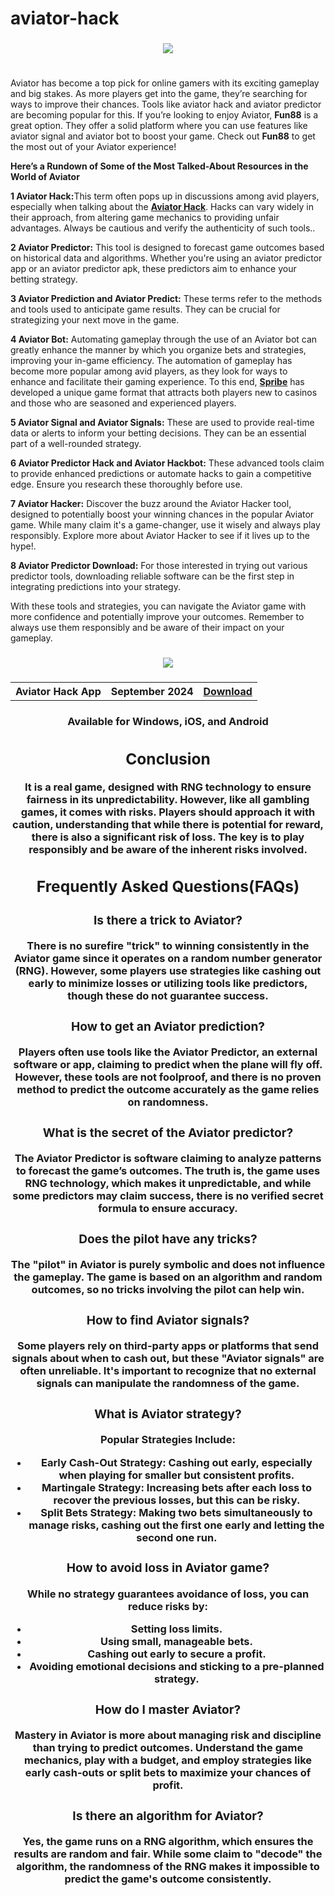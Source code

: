 # aviator-hack
<h3 align=center>
<img src='https://fun88-blog.gumlet.io/blog/wp-content/uploads/2023/12/Online-Aviator-Game-Hack.gif'>
</h3>
<h3 align=center>
<table align=center> <tr>
</tr></table></h3> 
<p>Aviator has become a top pick for online gamers with its exciting gameplay and big stakes. As more players get into the game, they’re searching for ways to improve their chances. Tools like aviator hack and aviator predictor are becoming popular for this. If you’re looking to enjoy Aviator, <b>Fun88</b> is a great option. They offer a solid platform where you can use features like aviator signal and aviator bot to boost your game. Check out <b>Fun88</b> to get the most out of your Aviator experience! 

<b>Here’s a Rundown of Some of the Most Talked-About Resources in the World of Aviator</b>

<b>1 Aviator Hack:</b>This term often pops up in discussions among avid players, especially when talking about the <a href="https://link.fun88-india.com/aviator-game-hacks"><b>Aviator Hack</b></a>. Hacks can vary widely in their approach, from altering game mechanics to providing unfair advantages. Always be cautious and verify the authenticity of such tools..

<b>2 Aviator Predictor:</b> This tool is designed to forecast game outcomes based on historical data and algorithms. Whether you're using an aviator predictor app or an aviator predictor apk, these predictors aim to enhance your betting strategy.

<b>3 Aviator Prediction and Aviator Predict:</b> These terms refer to the methods and tools used to anticipate game results. They can be crucial for strategizing your next move in the game.

<b>4 Aviator Bot:</b> Automating gameplay through the use of an Aviator bot can greatly enhance the manner by which you organize bets and strategies, improving your in-game efficiency. The automation of gameplay has become more popular among avid players, as they look for ways to enhance and facilitate their gaming experience. To this end, <a href="https://link.fun88-india.com/fun88-spribe"><b>Spribe</b></a> has developed a unique game format that attracts both players new to casinos and those who are seasoned and experienced players.

<b>5 Aviator Signal and Aviator Signals:</b> These are used to provide real-time data or alerts to inform your betting decisions. They can be an essential part of a well-rounded strategy.

<b>6 Aviator Predictor Hack and Aviator Hackbot:</b> These advanced tools claim to provide enhanced predictions or automate hacks to gain a competitive edge. Ensure you research these thoroughly before use.

<b>7 Aviator Hacker:</b> Discover the buzz around the Aviator Hacker tool, designed to potentially boost your winning chances in the popular Aviator game. While many claim it's a game-changer, use it wisely and always play responsibly. Explore more about Aviator Hacker to see if it lives up to the hype!.

<b>8 Aviator Predictor Download:</b> For those interested in trying out various predictor tools, downloading reliable software can be the first step in integrating predictions into your strategy.

With these tools and strategies, you can navigate the Aviator game with more confidence and potentially improve your outcomes. Remember to always use them responsibly and be aware of their impact on your gameplay.</p>

<h3 align=center>
<img src='https://images.dwncdn.net/images/t_app-cover-m,f_auto/p/ec362cf0-d901-4ec0-b3c5-3b908efd3695/533485820/aviator-hack-aviator-signal-screenshot'>
</h3>
<h3 align=center>
<table align=center> <tr>
      <th scope="col">Aviator Hack App</th>
      <th scope="col">September 2024</th>
  <th scope="col"><a href='https://link.fun88-india.com/fun88-app'>Download</th>
 </tr><table/>
<h4 align=center>Available for Windows, iOS, and Android

<h2>Conclusion</h2>
 It is a real game, designed with RNG technology to ensure fairness in its unpredictability. However, like all gambling games, it comes with risks. Players should approach it with caution, understanding that while there is potential for reward, there is also a significant risk of loss. The key is to play responsibly and be aware of the inherent risks involved.

<h2>Frequently Asked Questions(FAQs)</h2>

<h3>Is there a trick to Aviator?</h3>

There is no surefire "trick" to winning consistently in the Aviator game since it operates on a random number generator (RNG). However, some players use strategies like cashing out early to minimize losses or utilizing tools like predictors, though these do not guarantee success.

<h3>How to get an Aviator prediction?</h3>

Players often use tools like the Aviator Predictor, an external software or app, claiming to predict when the plane will fly off. However, these tools are not foolproof, and there is no proven method to predict the outcome accurately as the game relies on randomness.

<h3>What is the secret of the Aviator predictor?</h3>

The Aviator Predictor is software claiming to analyze patterns to forecast the game’s outcomes. The truth is, the game uses RNG technology, which makes it unpredictable, and while some predictors may claim success, there is no verified secret formula to ensure accuracy.

<h3>Does the pilot have any tricks?</h3>

The "pilot" in Aviator is purely symbolic and does not influence the gameplay. The game is based on an algorithm and random outcomes, so no tricks involving the pilot can help win.

<h3>How to find Aviator signals?</h3>

Some players rely on third-party apps or platforms that send signals about when to cash out, but these "Aviator signals" are often unreliable. It's important to recognize that no external signals can manipulate the randomness of the game.

<h3>What is Aviator strategy?</h3>

<b>Popular Strategies Include:</b>

<ul>
 <li><b>Early Cash-Out Strategy:</b> Cashing out early, especially when playing for smaller but consistent profits.</li>
 <li><b>Martingale Strategy:</b> Increasing bets after each loss to recover the previous losses, but this can be risky.</li>
 <li><b>Split Bets Strategy:</b> Making two bets simultaneously to manage risks, cashing out the first one early and letting the second one run.</li>
</ul>
      
<h3>How to avoid loss in Aviator game?</h3>

While no strategy guarantees avoidance of loss, you can reduce risks by:

<ul>
  <li>Setting loss limits.</li>
  <li>Using small, manageable bets.</li>
<li>Cashing out early to secure a profit.</li>
<li>Avoiding emotional decisions and sticking to a pre-planned strategy.</li>
</ul>

<h3>How do I master Aviator?</h3>

Mastery in Aviator is more about managing risk and discipline than trying to predict outcomes. Understand the game mechanics, play with a budget, and employ strategies like early cash-outs or split bets to maximize your chances of profit.

<h3>Is there an algorithm for Aviator?</h3>

Yes, the game runs on a RNG algorithm, which ensures the results are random and fair. While some claim to "decode" the algorithm, the randomness of the RNG makes it impossible to predict the game's outcome consistently.

 
